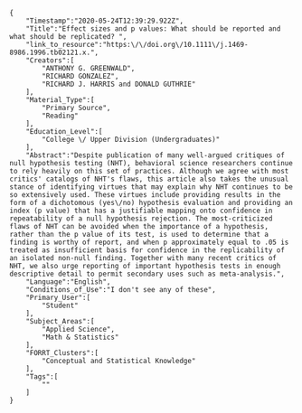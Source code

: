 
    {
        "Timestamp":"2020-05-24T12:39:29.922Z",
        "Title":"Effect sizes and p values: What should be reported and what should be replicated? ",
        "link_to_resource":"https:\/\/doi.org\/10.1111\/j.1469-8986.1996.tb02121.x.",
        "Creators":[
            "ANTHONY G. GREENWALD",
            "RICHARD GONZALEZ",
            "RICHARD J. HARRIS and DONALD GUTHRIE"
        ],
        "Material_Type":[
            "Primary Source",
            "Reading"
        ],
        "Education_Level":[
            "College \/ Upper Division (Undergraduates)"
        ],
        "Abstract":"Despite publication of many well-argued critiques of null hypothesis testing (NHT), behavioral science researchers continue to rely heavily on this set of practices. Although we agree with most critics' catalogs of NHT's flaws, this article also takes the unusual stance of identifying virtues that may explain why NHT continues to be so extensively used. These virtues include providing results in the form of a dichotomous (yes\/no) hypothesis evaluation and providing an index (p value) that has a justifiable mapping onto confidence in repeatability of a null hypothesis rejection. The most-criticized flaws of NHT can be avoided when the importance of a hypothesis, rather than the p value of its test, is used to determine that a finding is worthy of report, and when p approximately equal to .05 is treated as insufficient basis for confidence in the replicability of an isolated non-null finding. Together with many recent critics of NHT, we also urge reporting of important hypothesis tests in enough descriptive detail to permit secondary uses such as meta-analysis.",
        "Language":"English",
        "Conditions_of_Use":"I don't see any of these",
        "Primary_User":[
            "Student"
        ],
        "Subject_Areas":[
            "Applied Science",
            "Math & Statistics"
        ],
        "FORRT_Clusters":[
            "Conceptual and Statistical Knowledge"
        ],
        "Tags":[
            ""
        ]
    }

